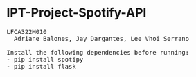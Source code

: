 # IPT-Project-Spotify-API

<pre>
LFCA322M010 
  Adriane Balones, Jay Dargantes, Lee Vhoi Serrano

Install the following dependencies before running:
- pip install spotipy
- pip install flask
</pre>
